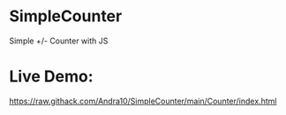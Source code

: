 # SimpleCounter
Simple +/- Counter with JS

# Live Demo: 
https://raw.githack.com/Andra10/SimpleCounter/main/Counter/index.html
